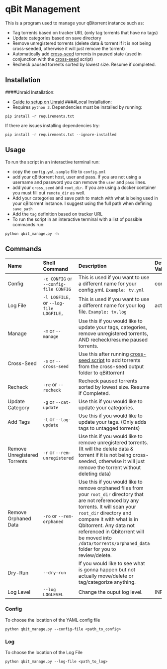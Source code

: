 # qBit Management
This is a program used to manage your qBitorrent instance such as:
* Tag torrents based on tracker URL (only tag torrents that have no tags)
* Update categories based on save directory
* Remove unregistered torrents (delete data & torrent if it is not being cross-seeded, otherwise it will just remove the torrent)
* Automatically add [cross-seed](https://github.com/mmgoodnow/cross-seed) torrents in paused state (used in conjunction with the [cross-seed](https://github.com/mmgoodnow/cross-seed) script)
* Recheck paused torrents sorted by lowest size. Resume if completed.

## Installation

####Unraid Installation:
* [Guide to setup on Unraid](https://github.com/StuffAnThings/qbit_manage/wiki/qBit-Manager-on-unRAID)
####Local Installation:
* Requires `python 3`. Dependencies must be installed by running:
```
pip install -r requirements.txt
```
If there are issues installing dependencies try:
```
pip install -r requirements.txt --ignore-installed
```

## Usage
To run the script in an interactive terminal run:
* copy the `config.yml.sample` file to `config.yml`
* add your qBittorrent host, user and pass. If you are not using a username and password you can remove the `user` and `pass` lines. 
* add your `cross_seed` and `root_dir`. If you are using a docker container you must fill out `remote_dir` as well.
* Add your categories and save path to match with what is being used in your qBitorrent instance. I suggest using the full path when defining `save_path`
* Add the `tag` definition based on tracker URL
* To run the script in an interactive terminal with a list of possible commands run:
```
python qbit_manage.py -h
```

## Commands
|      Name     | Shell Command | Description | Default Value | 
| :-----------  | :------------ | :------------  | :------------ |
| Config  | `-c CONFIG` or `--config-file CONFIG`  | This is used if you want to use a different name for your config.yml. `Example: tv.yml`  | config.yml |
| Log File| `-l LOGFILE,` or `--log-file LOGFILE,` | This is used if you want to use a different name for your log file. `Example: tv.log` | activity.log |
| Manage| `-m` or `--manage` | Use this if you would like to update your tags, categories, remove unregistered torrents, AND recheck/resume paused torrents.  |  |
| Cross-Seed| `-s` or `--cross-seed` | Use this after running [cross-seed script](https://github.com/mmgoodnow/cross-seed) to add torrents from the cross-seed output folder to qBittorrent  |  |
| Recheck| `-re` or `--recheck` | Recheck paused torrents sorted by lowest size. Resume if Completed.  |  |
| Update Category| `-g` or `--cat-update` |  Use this if you would like to update your categories.  |  |
| Add Tags| `-t` or `--tag-update` |  Use this if you would like to update your tags. (Only adds tags to untagged torrents) |  |
| Remove Unregistered Torrents| `-r` or `--rem-unregistered` |  Use this if you would like to remove unregistered torrents. (It will the delete data & torrent if it is not being cross-seeded, otherwise it will just remove the torrent without deleting data) |  |
| Remove Orphaned Data| `-ro` or `--rem-orphaned` | Use this if you would like to remove orphaned files from your `root_dir` directory that are not referenced by any torrents. It will scan your `root_dir` directory and compare it with what is in Qbitorrent. Any data not referenced in Qbitorrent will be moved into `/data/torrents/orphaned_data` folder for you to review/delete. |  |
| Dry-Run | `--dry-run` |   If you would like to see what is gonna happen but not actually move/delete or tag/categorize anything. |  |
| Log Level | `--log LOGLEVEL` |   Change the ouput log level. | INFO |

### Config
To choose the location of the YAML config file
```
python qbit_manage.py --config-file <path_to_config>
```
### Log
To choose the location of the Log File
```
python qbit_manage.py --log-file <path_to_log>
```